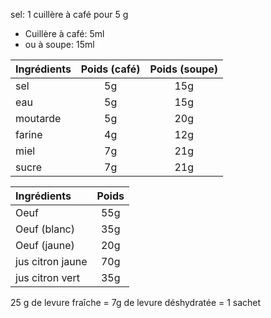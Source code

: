 sel: 1 cuillère à café pour 5 g

- Cuillère à café: 5ml
- ou à soupe: 15ml

| Ingrédients | Poids (café) | Poids (soupe) |
| :---------- | :----------: | :-----------: |
| sel         |      5g      |      15g      |
| eau         |      5g      |      15g      |
| moutarde    |      5g      |      20g      |
| farine      |      4g      |      12g      |
| miel        |      7g      |      21g      |
| sucre       |      7g      |      21g      |

| Ingrédients      | Poids |
| :--------------- | :---: |
| Oeuf             |  55g  |
| Oeuf (blanc)     |  35g  |
| Oeuf (jaune)     |  20g  |
| jus citron jaune |  70g  |
| jus citron vert  |  35g  |

25 g de levure fraîche = 7g de levure déshydratée = 1 sachet